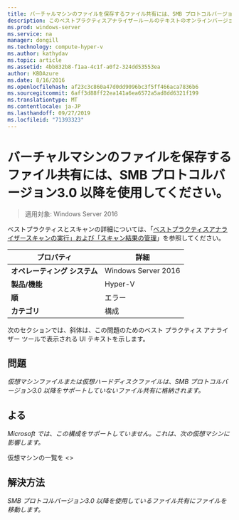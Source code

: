 ```yaml
---
title: バーチャルマシンのファイルを保存するファイル共有には、SMB プロトコルバージョン3.0 以降を使用してください。
description: このベストプラクティスアナライザールールのテキストのオンラインバージョン。
ms.prod: windows-server
ms.service: na
manager: dongill
ms.technology: compute-hyper-v
ms.author: kathydav
ms.topic: article
ms.assetid: 4bb832b8-f1aa-4c1f-a0f2-324dd53553ea
author: KBDAzure
ms.date: 8/16/2016
ms.openlocfilehash: af23c3c860a47d0dd9096bc3f5ff466aca7836b6
ms.sourcegitcommit: 6aff3d88ff22ea141a6ea6572a5ad8dd6321f199
ms.translationtype: MT
ms.contentlocale: ja-JP
ms.lasthandoff: 09/27/2019
ms.locfileid: "71393323"
---
```

# <a name="use-at-least-smb-protocol-version-30-for-file-shares-that-store-files-for-virtual-machines"></a>バーチャルマシンのファイルを保存するファイル共有には、SMB プロトコルバージョン3.0 以降を使用してください。

>適用対象: Windows Server 2016

ベストプラクティスとスキャンの詳細については、「[ベストプラクティスアナライザースキャンの実行」および「スキャン結果の管理](https://go.microsoft.com/fwlink/p/?LinkID=223177)」を参照してください。  
  
|プロパティ|詳細|  
|-|-|  
|**オペレーティング システム**|Windows Server 2016|  
|**製品/機能**|Hyper-V|  
|**順**|エラー|  
|**カテゴリ**|構成|  
  
次のセクションでは、斜体は、この問題のためのベスト プラクティス アナライザー ツールで表示される UI テキストを示します。  
  
## <a name="issue"></a>**問題**  
*仮想マシンファイルまたは仮想ハードディスクファイルは、SMB プロトコルバージョン3.0 以降をサポートしていないファイル共有に格納されます。*  
  
## <a name="impact"></a>**よる**  
*Microsoft では、この構成をサポートしていません。これは、次の仮想マシンに影響します。*  
  
仮想マシンの一覧を \<>  
  
## <a name="resolution"></a>**解決方法**  
*SMB プロトコルバージョン3.0 以降を使用しているファイル共有にファイルを移動します。*  
  


